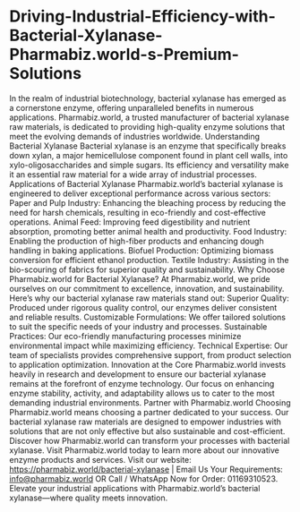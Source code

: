 # Driving-Industrial-Efficiency-with-Bacterial-Xylanase-Pharmabiz.world-s-Premium-Solutions
In the realm of industrial biotechnology, bacterial xylanase has emerged as a cornerstone enzyme, offering unparalleled benefits in numerous applications. Pharmabiz.world, a trusted manufacturer of bacterial xylanase raw materials, is dedicated to providing high-quality enzyme solutions that meet the evolving demands of industries worldwide.
Understanding Bacterial Xylanase
Bacterial xylanase is an enzyme that specifically breaks down xylan, a major hemicellulose component found in plant cell walls, into xylo-oligosaccharides and simple sugars. Its efficiency and versatility make it an essential raw material for a wide array of industrial processes.
Applications of Bacterial Xylanase
Pharmabiz.world’s bacterial xylanase is engineered to deliver exceptional performance across various sectors:
Paper and Pulp Industry: Enhancing the bleaching process by reducing the need for harsh chemicals, resulting in eco-friendly and cost-effective operations.
Animal Feed: Improving feed digestibility and nutrient absorption, promoting better animal health and productivity.
Food Industry: Enabling the production of high-fiber products and enhancing dough handling in baking applications.
Biofuel Production: Optimizing biomass conversion for efficient ethanol production.
Textile Industry: Assisting in the bio-scouring of fabrics for superior quality and sustainability.
Why Choose Pharmabiz.world for Bacterial Xylanase?
At Pharmabiz.world, we pride ourselves on our commitment to excellence, innovation, and sustainability. Here’s why our bacterial xylanase raw materials stand out:
Superior Quality: Produced under rigorous quality control, our enzymes deliver consistent and reliable results.
Customizable Formulations: We offer tailored solutions to suit the specific needs of your industry and processes.
Sustainable Practices: Our eco-friendly manufacturing processes minimize environmental impact while maximizing efficiency.
Technical Expertise: Our team of specialists provides comprehensive support, from product selection to application optimization.
Innovation at the Core
Pharmabiz.world invests heavily in research and development to ensure our bacterial xylanase remains at the forefront of enzyme technology. Our focus on enhancing enzyme stability, activity, and adaptability allows us to cater to the most demanding industrial environments.
Partner with Pharmabiz.world
Choosing Pharmabiz.world means choosing a partner dedicated to your success. Our bacterial xylanase raw materials are designed to empower industries with solutions that are not only effective but also sustainable and cost-efficient.
Discover how Pharmabiz.world can transform your processes with bacterial xylanase. Visit Pharmabiz.world today to learn more about our innovative enzyme products and services.
Visit our website: https://pharmabiz.world/bacterial-xylanase | Email Us Your Requirements: info@pharmabiz.world OR Call / WhatsApp Now for Order: 01169310523.
Elevate your industrial applications with Pharmabiz.world’s bacterial xylanase—where quality meets innovation.

